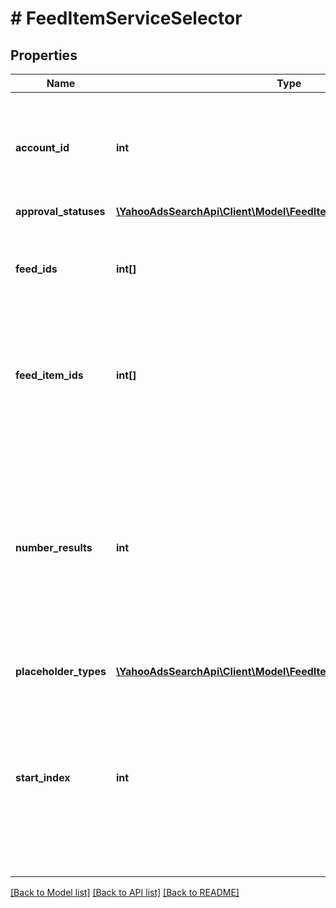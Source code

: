 # # FeedItemServiceSelector

## Properties

Name | Type | Description | Notes
------------ | ------------- | ------------- | -------------
**account_id** | **int** | &lt;ja&gt;検索条件：アカウントIDです。&lt;/ja&gt;&lt;br&gt;&lt;en&gt;Search condition: Account ID.&lt;/en&gt; | 
**approval_statuses** | [**\YahooAdsSearchApi\Client\Model\FeedItemServiceApprovalStatus[]**](FeedItemServiceApprovalStatus.md) |  | [optional] 
**feed_ids** | **int[]** | &lt;ja&gt;検索条件：フィードIDです。&lt;/ja&gt;&lt;br&gt;&lt;en&gt;Search condition: Feed ID.&lt;/en&gt; | [optional] 
**feed_item_ids** | **int[]** | &lt;ja&gt;検索条件：フィードアイテムIDです。&lt;/ja&gt;&lt;br&gt;&lt;en&gt;Search condition: Feed Item ID.&lt;/en&gt; | [optional] 
**number_results** | **int** | ページの最大件数です。このフィールドは、1以上を指定する必要があります。&lt;br&gt;Maximum number of results to return in this page. This field must be greater than or equal to 1. Also see Entity Limits per operation. | [optional] [default to 500]
**placeholder_types** | [**\YahooAdsSearchApi\Client\Model\FeedItemServicePlaceholderType[]**](FeedItemServicePlaceholderType.md) |  | [optional] 
**start_index** | **int** | ページの先頭のインデックスです。このフィールドは、1以上を指定する必要があります。&lt;br&gt;Index of the first result to return in this page. This field must be greater than or equal to 1. | [optional] [default to 1]

[[Back to Model list]](../../README.md#documentation-for-models) [[Back to API list]](../../README.md#documentation-for-api-endpoints) [[Back to README]](../../README.md)


